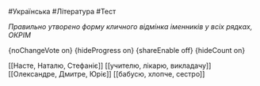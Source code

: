 #Українська #Література #Тест

*Правильно утворено форму кличного відмінка іменників у всіх рядках, ОКРІМ*

{noChangeVote on}
{hideProgress on}
{shareEnable off}
{hideCount on}

[[Насте, Наталю, Стефаніє]]
[[учителю, лікарю, викладачу]]
[[Олександре, Дмитре, Юріє]]
[[бабусю, хлопче, сестро]]
